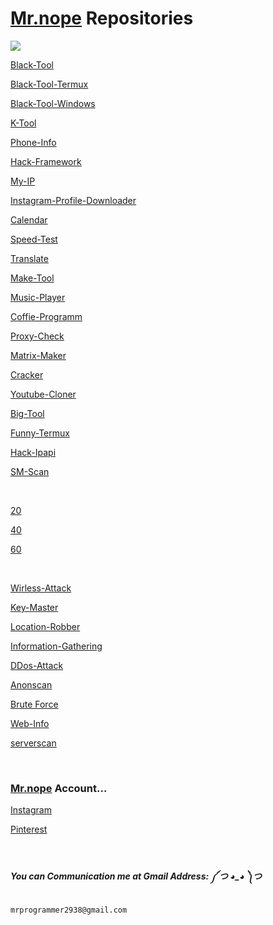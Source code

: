 # [Mr.nope](https://github.com/mrprogrammer2938) Repositories

<a href="https://github.com/mrprogrammer2938"  >
  <img src="Mr-nope-wallpaper" >
</a>

[Black-Tool](https://github.com/mrprogrammer2938)

[Black-Tool-Termux](https://github.com/mrprogrammer2938/Black-Tool-Termux)

[Black-Tool-Windows](https://github.com/mrprogrammer2938/Black-Tool-Windows)

[K-Tool](https://github.com/mrprogrammer2938/K-Tool)

[Phone-Info](https://github.com/mrprogrammer2938/Phone-Info)

[Hack-Framework](https://github.com/mrprogrammer2938/Hack-Framework)

[My-IP](https://github.com/mrprogrammer2938/My-IP)

[Instagram-Profile-Downloader](https://github.com/mrprogrammer2938/Instagram-Profile-Downloader)

[Calendar](https://github.com/mrprogrammer2938/Calendar)

[Speed-Test](https://github.com/mrprogrammer2938/Speed-Test)

[Translate](https://github.com/mrprogrammer2938/Translate)

[Make-Tool](https://github.com/mrprogrammer2938/Make-Tool)

[Music-Player](https://github.com/mrprogrammer2938/Music-Player)

[Coffie-Programm](https://github.com/mrprogrammer2938/Coffie-Programm)

[Proxy-Check](https://github.com/mrprogrammer2938/Proxy-Check)

[Matrix-Maker](https://github.com/mrprogrammer2938/Matrix)

[Cracker](https://github.com/mrprogrammer2938/Cracker)

[Youtube-Cloner](https://github.com/mrprogrammer2938/YouTube-DL)

[Big-Tool](https://github.com/mrprogrammer2938/Big-Tool)

[Funny-Termux](https://github.com/mrprogrammer2938/funny-Termux)

[Hack-Ipapi](https://github.com/mrprogrammer2938/Hack-ipapi)

[SM-Scan](https://github.com/mrprogrammer2938/SM-Scan)

<br>

[20](https://github.com/mrprogrammer2938/20)

[40](https://github.com/mrprogrammer2938/40)

[60](https://github.com/mrprogrammer2938/60)

<br>

[Wirless-Attack](https://github.com/mrprogrammer2938/Wirless-Attack)

[Key-Master](https://github.com/mrprogrammer2938/Key-Master)

[Location-Robber](https://github.com/mrprogrammer2938/Location-Robber)

[Information-Gathering](https://github.com/mrprogrammer2938/Information-Gathering)

[DDos-Attack](https://github.com/mrprogrammer2938/DDos-Attack)

[Anonscan](https://github.com/mrprogrammer2938/Anonscan)

[Brute Force](https://github.com/mrprogrammer2938/Brute-Force)

[Web-Info](https://github.com/mrprogrammer2938/Web-Info)

[serverscan](https://github.com/mrprogrammer2938/serverscan)

<br>

### [Mr.nope](https://github.com/mrprogrammer2938) Account...

[Instagram](https://instagram.com/programmer2938)

[Pinterest](https://www.pinterest.com/mrprogrammer2938)

<br>

##### You can Communication me at Gmail Address: ༼ つ ◕_◕ ༽つ

```
mrprogrammer2938@gmail.com
```

